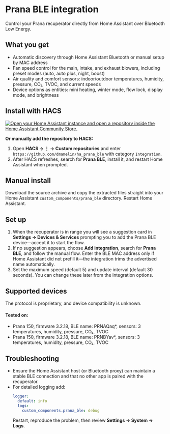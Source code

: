 # Prana BLE integration

Control your Prana recuperator directly from Home Assistant over Bluetooth Low Energy. 

## What you get
- Automatic discovery through Home Assistant Bluetooth or manual setup by MAC address
- Fan speed control for the main, intake, and exhaust blowers, including preset modes (auto, auto plus, night, boost)
- Air quality and comfort sensors: indoor/outdoor temperatures, humidity, pressure, CO₂, TVOC, and current speeds
- Device options as entities: mini heating, winter mode, flow lock, display mode, and brightness

## Install with HACS
[![Open your Home Assistant instance and open a repository inside the Home Assistant Community Store.](https://my.home-assistant.io/badges/hacs_repository.svg)](https://my.home-assistant.io/redirect/hacs_repository/?owner=dmamelin&repository=ha_prana_ble&category=Integration)

**Or manually add the repository to HACS:**
1. Open **HACS → ⋮ → Custom repositories** and enter
   `https://github.com/dmamelin/ha_prana_ble` with category `Integration`.
2. After HACS refreshes, search for **Prana BLE**, install it, and restart
   Home Assistant when prompted.

## Manual install
Download the source archive and copy the extracted files straight into your Home Assistant 
`custom_components/prana_ble` directory. Restart Home Assistant.

## Set up
1. When the recuperator is in range you will see a suggestion card in **Settings → Devices & Services** prompting you to add the Prana BLE device—accept it to start the flow.
2. If no suggestion appears, choose **Add integration**, search for **Prana BLE**, and follow the manual flow. Enter the BLE MAC address only if Home Assistant did not prefill it—the integration trims the advertised name automatically.
3. Set the maximum speed (default 5) and update interval (default 30 seconds). You can change these later from the integration options.

## Supported devices
The protocol is proprietary, and device compatibility is unknown.
#### Tested on:
- Prana 150, firmware 3.2.18, BLE name: PRNAQaq*, sensors: 3 temperatures, humidity, pressure, CO₂, TVOC
- Prana 150, firmware 3.2.18, BLE name: PRNBYav*, sensors: 3 temperatures, humidity, pressure, CO₂, TVOC


## Troubleshooting
- Ensure the Home Assistant host (or Bluetooth proxy) can maintain a stable BLE connection and that no other app is paired with the recuperator.
- For detailed logging add:
  ```yaml
  logger:
    default: info
    logs:
      custom_components.prana_ble: debug
  ```
  Restart, reproduce the problem, then review **Settings → System → Logs**.
